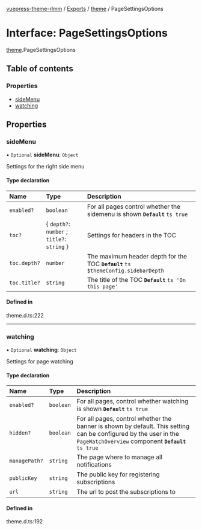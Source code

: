 [vuepress-theme-rlmm](../README.md) / [Exports](../modules.md) / [theme](../modules/theme.md) / PageSettingsOptions

# Interface: PageSettingsOptions

[theme](../modules/theme.md).PageSettingsOptions

## Table of contents

### Properties

- [sideMenu](theme.PageSettingsOptions.md#sidemenu)
- [watching](theme.PageSettingsOptions.md#watching)

## Properties

### sideMenu

• `Optional` **sideMenu**: `Object`

Settings for the right side menu

#### Type declaration

| Name | Type | Description |
| :------ | :------ | :------ |
| `enabled?` | `boolean` | For all pages control whether the sidemenu is shown **`Default`** ```ts true ``` |
| `toc?` | { `depth?`: `number` ; `title?`: `string`  } | Settings for headers in the TOC |
| `toc.depth?` | `number` | The maximum header depth for the TOC **`Default`** ```ts $themeConfig.sidebarDepth ``` |
| `toc.title?` | `string` | The title of the TOC **`Default`** ```ts 'On this page' ``` |

#### Defined in

theme.d.ts:222

___

### watching

• `Optional` **watching**: `Object`

Settings for page watching

#### Type declaration

| Name | Type | Description |
| :------ | :------ | :------ |
| `enabled?` | `boolean` | For all pages, control whether watching is shown **`Default`** ```ts true ``` |
| `hidden?` | `boolean` | For all pages, control whether the banner is shown by default. This setting can be configured by the user in the `PageWatchOverview` component **`Default`** ```ts true ``` |
| `managePath?` | `string` | The page where to manage all notifications |
| `publicKey` | `string` | The public key for registering subscriptions |
| `url` | `string` | The url to post the subscriptions to |

#### Defined in

theme.d.ts:192
